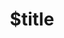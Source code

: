 ---
title: $title
second_title: GroupDocs.Classification für .NET-API-Referenz
description: $description
type: docs
weight: $weight
url: /de/net/$ref/
---